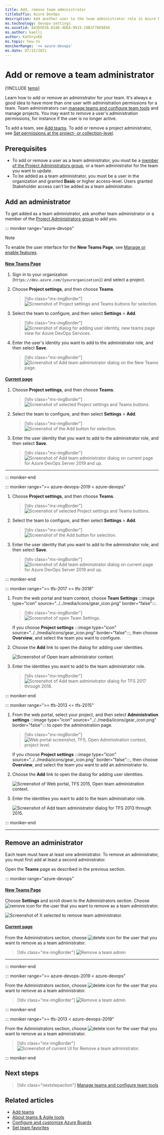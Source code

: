 ```yaml
---
title: Add, remove team administrator 
titleSuffix: Azure DevOps
description: Add another user to the team administrator role in Azure DevOps.  
ms.technology: devops-settings
ms.assetid: 843D5E56-D24E-4DEA-9915-19B1F76E9A56
ms.author: kaelli
author: KathrynEE
ms.topic: how-to
monikerRange: '<= azure-devops'
ms.date: 07/22/2021
---
```


# Add or remove a team administrator 

[!INCLUDE [temp](../../includes/version-vsts-tfs-all-versions.md)]


<a id="add-team-admin">  </a>  

Learn how to add or remove an administrator for your team. It's always a good idea to have more than one user with administration permissions for a team. Team administrators can [manage teams and configure team tools](manage-teams.md) and manage projects. You may want to remove a user's administration permissions, for instance if the user is no longer active. 

To add a team, see [Add teams](add-teams.md). To add or remove a project administrator, see [Set permissions at the project- or collection-level](../security/set-project-collection-level-permissions.md).

<a name="permissions"></a>

## Prerequisites

- To add or remove a user as a team administrator, you must be a [member of the Project Administrators group](../security/set-project-collection-level-permissions.md), or a team administrator for the team you want to update.
- To be added as a team administrator, you must be a user in the organization and granted **Basic** or higher access-level. Users granted Stakeholder access can't be added as a team administrator. 

<a id="open-admin-context">  </a>

## Add an administrator

To get added as a team administrator, ask another team administrator or a member of the [Project Administrators group](../security/set-project-collection-level-permissions.md) to add you.  

::: moniker range="azure-devops"

> [!NOTE]   
> To enable the user interface for the **New Teams Page**, see [Manage or enable features](../../project/navigation/preview-features.md).

#### [New Teams Page](#tab/preview-page) 

1. Sign in to your organization (```https://dev.azure.com/{yourorganization}```) and select a project.
2. Choose **Project settings**, and then choose **Teams**. 
    
	> [!div class="mx-imgBorder"]
    > ![Screenshot of Project settings and Teams buttons for selection.](media/shared/open-project-settings-teams-preview.png)

3. Select the team to configure, and then select **Settings** > **Add**. 

	> [!div class="mx-imgBorder"]
	> ![Screenshot of dialog for adding user identity, new teams page view for Azure DevOps Services.](media/add-team-admin/settings-add-team-administrator-preview.png)  

3. Enter the user's identity you want to add to the administrator role, and then select **Save**.     
	    
	> [!div class="mx-imgBorder"]
	> ![Screenshot of Add team administrator dialog on the New Teams page.](media/add-team-admin/add-team-administrator-dialog-preview.png)

#### [Current page](#tab/current-page) 

1. Choose **Project settings**, and then choose **Teams**. 

	> [!div class="mx-imgBorder"]
    > ![Screenshot of selected Project settings and Teams buttons.](media/shared/open-project-settings-team-new-nav.png)

2. Select the team to configure, and then select **Settings** > **Add**. 

	> [!div class="mx-imgBorder"]
	> ![Screenshot of the Add button for selection.](media/add-team-admin/settings-add-team-administrator.png)  

3. Enter the user identity that you want to add to the administrator role, and then select **Save**.     
	    
	> [!div class="mx-imgBorder"]
	> ![Screenshot of Add team administrator dialog on current page for Azure DevOps Server 2019 and up.](media/add-team-admin/add-administrators-dialog.png)

***

::: moniker-end


::: moniker range=">= azure-devops-2019 < azure-devops"

1. Choose **Project settings**, and then choose **Teams**. 

	> [!div class="mx-imgBorder"]
    > ![Screenshot of selected Project settings and Teams buttons.](media/shared/open-project-settings-team-new-nav.png)

2. Select the team to configure, and then select **Settings** > **Add**. 

	> [!div class="mx-imgBorder"]
	> ![Screenshot of the Add button for selection.](media/add-team-admin/settings-add-team-administrator.png)  

3. Enter the user identity that you want to add to the administrator role, and then select **Save**.     
	    
	> [!div class="mx-imgBorder"]
	> ![Screenshot of Add team administrator dialog on current page for Azure DevOps Server 2019 and up.](media/add-team-admin/add-administrators-dialog.png)

::: moniker-end

::: moniker range=">= tfs-2017 <= tfs-2018"

1. From the web portal and team context, choose **Team Settings** :::image type="icon" source="../../media/icons/gear_icon.png" border="false":::.

	> [!div class="mx-imgBorder"]  
	> ![Screenshot of open Team Settings.](media/add-team-admin/open-team-settings-horz.png)

	If you choose **Project settings** :::image type="icon" source="../../media/icons/gear_icon.png" border="false":::, then choose **Overview**, and select the team you want to configure.   

2. Choose the **Add** link to open the dialog for adding user identities.  

	![Screenshot of Open team administrator context.](media/add-team/admin-link.png)  
   
3. Enter the identities you want to add to the team administrator role.   

	> [!div class="mx-imgBorder"]
	> ![Screenshot of Add team administrator dialog for TFS 2017 through 2018.](media/add-team-admin/add-team-admin-dialog.png)
   
::: moniker-end     

::: moniker range=">= tfs-2013 <= tfs-2015"

1. From the web portal, select your project, and then select **Administration settings** :::image type="icon" source="../../media/icons/gear_icon.png" border="false"::: to open the administration page.

	> [!div class="mx-imgBorder"]  
	> ![Web portal screenshot, TFS, Open Administration context, project level.](../../media/settings/open-admin-page-tfs2015.png)

	If you choose **Project settings** :::image type="icon" source="../../media/icons/gear_icon.png" border="false":::, then choose **Overview**, and select the team you want to add an administrator to.   

2. Choose the **Add** link to open the dialog for adding user identities.    
  
	![Screenshot of Web portal, TFS 2015, Open team administration context.](media/add-team/add-account-as-team-admin.png)

3. Enter the identities you want to add to the team administrator role.     

	![Screenshot of Add team administrator dialog for TFS 2013 through 2015.](media/add-team/team-admin-dialog.png)    
	
::: moniker-end  

* * *

<a id="remove-admin">  </a>

## Remove an administrator

Each team must have at least one administrator. To remove an administrator, you must first add at least a second administrator. 

Open the **Teams** page as described in the previous section.

::: moniker range="azure-devops" 

#### [New Teams Page](#tab/preview-page) 
 
Choose **Settings** and scroll down to the Administrators section. Choose ![remove icon](../../media/icons/remove-icon.png) for the user that you want to remove as a team administrator. 

![Screenshot of X selected to remove team administrator.](media/add-team-admin/remove-admin-new-ui-page.png)


#### [Current page](#tab/current-page) 

From the Administrators section, choose ![delete icon](../../media/icons/delete-icon.png) for the user that you want to remove as a team administrator. 

> [!div class="mx-imgBorder"]
> ![Remove a team admin](media/add-team-admin/remove-admin-prev-ui.png)  

* * *
 
::: moniker-end

::: moniker range=">= azure-devops-2019 < azure-devops"

From the Administrators section, choose ![delete icon](../../media/icons/delete-icon.png) for the user that you want to remove as a team administrator. 

> [!div class="mx-imgBorder"]
> ![Remove a team admin](media/add-team-admin/remove-admin-prev-ui.png)  

::: moniker-end

::: moniker range=">= tfs-2013 < azure-devops-2019"

From the Administrators section, choose ![delete icon](../../media/icons/delete-icon.png) for the user that you want to remove as a team administrator. 

> [!div class="mx-imgBorder"]
> ![Screenshot of current UI for Remove a team administrator.](media/add-team-admin/remove-admin-prev-ui.png)

::: moniker-end

## Next steps  

> [!div class="nextstepaction"]
> [Manage teams and configure team tools](manage-teams.md) 

## Related articles

- [Add teams](add-teams.md)  
- [About teams & Agile tools](../../organizations/settings/about-teams-and-settings.md)
- [Configure and customize Azure Boards](../../boards/configure-customize.md)
- [Set team favorites](../../project/navigation/set-favorites.md)

